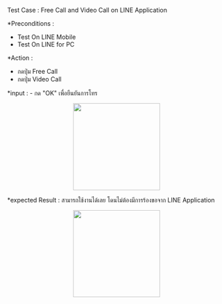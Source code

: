 

Test Case : Free Call and Video Call on LINE Application

*Preconditions :
  - Test On LINE Mobile
  - Test On LINE for PC

*Action :
  - กดปุ่ม Free Call
  - กดปุ่ม Video Call
  


*input : - กด "OK" เพื่อยืนยันการโทร
<p align="center">
  <img height="200" src="pic/Line-2.JPG.jpg">
</p>

*expected Result : สามารถใช้งานได้เลย โดนไม่ต้องมีการร้องขอจาก LINE Application
<p align="center">
  <img height="200" src="pic/LINE-3.JPG.jpg">
</p>
